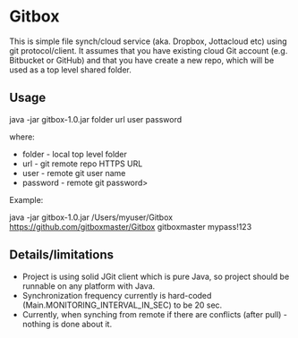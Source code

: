 Gitbox
=======

This is simple file synch/cloud service (aka. Dropbox, Jottacloud etc) using git protocol/client. 
It assumes that you have existing cloud Git account (e.g. Bitbucket or GitHub) and that you have create a new repo, which will be used as a top level shared folder.  

## Usage

java -jar gitbox-1.0.jar folder url user password

where:
* folder - local top level folder
* url - git remote repo HTTPS URL
* user - remote git user name
* password - remote git password>  

Example:

java -jar gitbox-1.0.jar /Users/myuser/Gitbox https://github.com/gitboxmaster/Gitbox gitboxmaster mypass!123 

## Details/limitations

- Project is using solid JGit client which is pure Java, so project should be runnable on any platform with Java.  
- Synchronization frequency currently is hard-coded (Main.MONITORING_INTERVAL_IN_SEC) to be 20 sec.  
- Currently, when synching from remote if there are conflicts (after pull) - nothing is done about it.  

